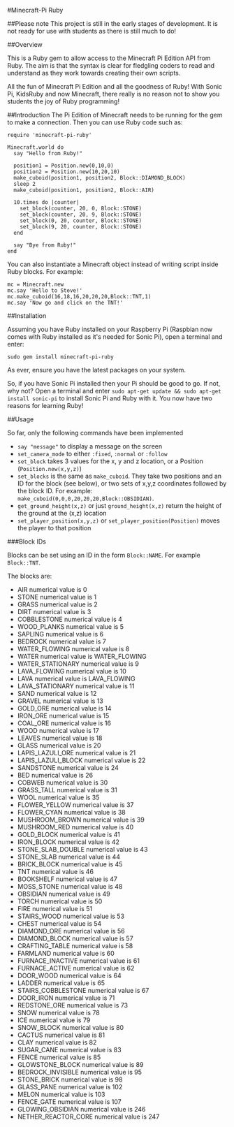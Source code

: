 #Minecraft-Pi Ruby

##Please note
This project is still in the early stages of development. It is not ready for use
with students as there is still much to do!

##Overview

This is a Ruby gem to allow access to the Minecraft Pi Edition API from Ruby.
The aim is that the syntax is clear for fledgling coders to read and
understand as they work towards creating their own scripts.

All the fun of Minecraft Pi Edition and all the goodness of Ruby! With Sonic Pi, 
KidsRuby and now Minecraft, there really is no reason not to show you students the 
joy of Ruby programming!

##Introduction
The Pi Edition of Minecraft needs to be running for the gem to make a connection. Then you can use Ruby 
code such as:
```
require 'minecraft-pi-ruby'

Minecraft.world do
  say "Hello from Ruby!"
    
  position1 = Position.new(0,10,0)
  position2 = Position.new(10,20,10)
  make_cuboid(position1, position2, Block::DIAMOND_BLOCK)
  sleep 2
  make_cuboid(position1, position2, Block::AIR)
  
  10.times do |counter|
    set_block(counter, 20, 0, Block::STONE)
    set_block(counter, 20, 9, Block::STONE)
    set_block(0, 20, counter, Block::STONE)
    set_block(9, 20, counter, Block::STONE)
  end
  
  say "Bye from Ruby!"  
end
```

You can also instantiate a Minecraft object instead of writing script inside Ruby blocks.
For example:
```
mc = Minecraft.new
mc.say 'Hello to Steve!'
mc.make_cuboid(16,18,16,20,20,20,Block::TNT,1)
mc.say 'Now go and click on the TNT!'
```
##Installation

Assuming you have Ruby installed on your Raspberry Pi (Raspbian now comes with Ruby 
installed as it's needed for Sonic Pi), open a terminal and enter:

`sudo gem install minecraft-pi-ruby` 

As ever, ensure you have the latest packages on your system. 

So, if you have Sonic Pi installed then your Pi should be good to go. If not, why not? Open a terminal and enter
`sudo apt-get update && sudo apt-get install sonic-pi` to install Sonic Pi and Ruby with it. You now have two reasons 
for learning Ruby!

##Usage

So far, only the following commands have been implemented

- `say "message"` to display a message on the screen
- `set_camera_mode` to either `:fixed`, `:normal` or `:follow` 
- `set_block` takes 3 values for the x, y and z location, or a Position (`Position.new(x,y,z)`)
- `set_blocks` is the same as `make_cuboid`. They take two positions and an ID for the block (see below), or 
two sets of x,y,z coordinates followed by the block ID. For example: `make_cuboid(0,0,0,20,20,20,Block::OBSIDIAN)`.
- `get_ground_height(x,z)` or just `ground_height(x,z)` return the height of the ground at the (x,z) location
- `set_player_position(x,y,z)` or `set_player_position(Position)` moves the player to that position

###Block IDs

Blocks can be set using an ID in the form `Block::NAME`. For example `Block::TNT`.

The blocks are:

-  AIR                 numerical value is 0
-  STONE               numerical value is 1
-  GRASS               numerical value is 2
-  DIRT                numerical value is 3
-  COBBLESTONE         numerical value is 4
-  WOOD_PLANKS         numerical value is 5
-  SAPLING             numerical value is 6
-  BEDROCK             numerical value is 7
-  WATER_FLOWING       numerical value is 8
-  WATER               numerical value is WATER_FLOWING
-  WATER_STATIONARY    numerical value is 9
-  LAVA_FLOWING        numerical value is 10
-  LAVA                numerical value is LAVA_FLOWING
-  LAVA_STATIONARY     numerical value is 11
-  SAND                numerical value is 12
-  GRAVEL              numerical value is 13
-  GOLD_ORE            numerical value is 14
-  IRON_ORE            numerical value is 15
-  COAL_ORE            numerical value is 16
-  WOOD                numerical value is 17
-  LEAVES              numerical value is 18
-  GLASS               numerical value is 20
-  LAPIS_LAZULI_ORE    numerical value is 21
-  LAPIS_LAZULI_BLOCK  numerical value is 22
-  SANDSTONE           numerical value is 24
-  BED                 numerical value is 26
-  COBWEB              numerical value is 30
-  GRASS_TALL          numerical value is 31
-  WOOL                numerical value is 35
-  FLOWER_YELLOW       numerical value is 37
-  FLOWER_CYAN         numerical value is 38
-  MUSHROOM_BROWN      numerical value is 39
-  MUSHROOM_RED        numerical value is 40
-  GOLD_BLOCK          numerical value is 41
-  IRON_BLOCK          numerical value is 42
-  STONE_SLAB_DOUBLE   numerical value is 43
-  STONE_SLAB          numerical value is 44
-  BRICK_BLOCK         numerical value is 45
-  TNT                 numerical value is 46
-  BOOKSHELF           numerical value is 47
-  MOSS_STONE          numerical value is 48
-  OBSIDIAN            numerical value is 49
-  TORCH               numerical value is 50
-  FIRE                numerical value is 51
-  STAIRS_WOOD         numerical value is 53
-  CHEST               numerical value is 54
-  DIAMOND_ORE         numerical value is 56
-  DIAMOND_BLOCK       numerical value is 57
-  CRAFTING_TABLE      numerical value is 58
-  FARMLAND            numerical value is 60
-  FURNACE_INACTIVE    numerical value is 61
-  FURNACE_ACTIVE      numerical value is 62
-  DOOR_WOOD           numerical value is 64
-  LADDER              numerical value is 65
-  STAIRS_COBBLESTONE  numerical value is 67
-  DOOR_IRON           numerical value is 71
-  REDSTONE_ORE        numerical value is 73
-  SNOW                numerical value is 78
-  ICE                 numerical value is 79
-  SNOW_BLOCK          numerical value is 80
-  CACTUS              numerical value is 81
-  CLAY                numerical value is 82
-  SUGAR_CANE          numerical value is 83
-  FENCE               numerical value is 85
-  GLOWSTONE_BLOCK     numerical value is 89
-  BEDROCK_INVISIBLE   numerical value is 95
-  STONE_BRICK         numerical value is 98
-  GLASS_PANE          numerical value is 102
-  MELON               numerical value is 103
-  FENCE_GATE          numerical value is 107
-  GLOWING_OBSIDIAN    numerical value is 246
-  NETHER_REACTOR_CORE numerical value is 247
